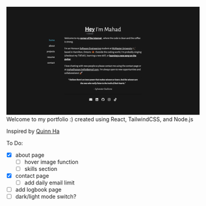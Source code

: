 ![landing](https://github.com/mahadhsn/Portfolio/blob/main/public/landing.png)
Welcome to my portfolio :)
created using React, TailwindCSS, and Node.js

Inspired by [Quinn Ha](https://x.com/qvinnh)

To Do:
- [x] about page
    - [ ] hover image function
    - [ ] skills section
- [x] contact page 
    - [ ] add daily email limit
- [ ] add logbook page
- [ ] dark/light mode switch?
